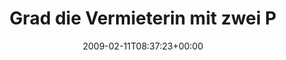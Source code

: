 ---
retweeted: false
source: <a href="http://twitter.com" rel="nofollow">Twitter Web Client</a>
entities:
  hashtags: []
  symbols: []
  user_mentions: []
  urls: []
display_text_range:
- '0'
- '117'
favorite_count: '0'
id_str: '1198470089'
truncated: false
retweet_count: '0'
id: '1198470089'
created_at: Wed Feb 11 08:37:23 +0000 2009
favorited: false
full_text: Grad die Vermieterin mit zwei Polizeibeamten über die Straße laufen sehn.
  Der Tag verspricht noch besser zu werden...
lang: de
tags:
- pesos:twitter
date: '2009-02-11T08:37:23+00:00'
src: https://twitter.com/bascht/status/1198470089
original_url: https://twitter.com/bascht/status/1198470089
type: twitter_tweet
text: Grad die Vermieterin mit zwei Polizeibeamten über die Straße laufen sehn. Der
  Tag verspricht noch besser zu werden...
title: Grad die Vermieterin mit zwei P

---